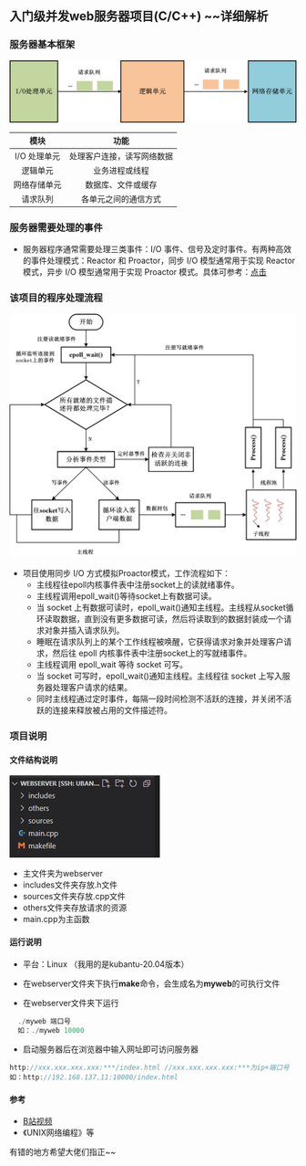 ## 入门级并发web服务器项目(C/C++)  ~~详细解析

### 服务器基本框架

![](https://github.com/XMULLT/IMG/raw/master/thread_img/服务器基本框架.jpg)

|     模块     |            功能            |
| :----------: | :------------------------: |
| I/O 处理单元 | 处理客户连接，读写网络数据 |
|   逻辑单元   |       业务进程或线程       |
| 网络存储单元 |     数据库、文件或缓存     |
|   请求队列   |    各单元之间的通信方式    |

### 服务器需要处理的事件

- 服务器程序通常需要处理三类事件：I/O 事件、信号及定时事件。有两种高效的事件处理模式：Reactor 和 Proactor，同步 I/O 模型通常用于实现 Reactor 模式，异步 I/O 模型通常用于实现 Proactor 模式。具体可参考：[点击](https://zhuanlan.zhihu.com/p/60189318)

### 该项目的程序处理流程

![](https://github.com/XMULLT/IMG/raw/master/thread_img/程序处理流程.jpg)

- 项目使用同步 I/O 方式模拟Proactor模式，工作流程如下： 
  - 主线程往epoll内核事件表中注册socket上的读就绪事件。
  - 主线程调用epoll_wait()等待socket上有数据可读。 
  - 当 socket 上有数据可读时，epoll_wait()通知主线程。主线程从socket循环读取数据，直到没有更多数据可读，然后将读取到的数据封装成一个请求对象并插入请求队列。 
  - 睡眠在请求队列上的某个工作线程被唤醒，它获得请求对象并处理客户请求，然后往 epoll 内核事件表中注册socket上的写就绪事件。 
  - 主线程调用 epoll_wait 等待 socket 可写。
  - 当 socket 可写时，epoll_wait()通知主线程。主线程往 socket 上写入服务器处理客户请求的结果。
  - 同时主线程通过定时事件，每隔一段时间检测不活跃的连接，并关闭不活跃的连接来释放被占用的文件描述符。

### 项目说明

#### 文件结构说明

![](https://github.com/XMULLT/IMG/raw/master/thread_img/文件夹结构图.jpg)

- 主文件夹为webserver
- includes文件夹存放.h文件
- sources文件夹存放.cpp文件
- others文件夹存放请求的资源
- main.cpp为主函数

#### 运行说明

- 平台：Linux （我用的是kubantu-20.04版本）

- 在webserver文件夹下执行**make**命令，会生成名为**myweb**的可执行文件

- 在webserver文件夹下运行

```c++
  ./myweb 端口号
  如：./myweb 10000
```

- 启动服务器后在浏览器中输入网址即可访问服务器

```c++
http://xxx.xxx.xxx.xxx:***/index.html //xxx.xxx.xxx.xxx:***为ip+端口号
如：http://192.168.137.11:10000/index.html
```

#### 参考

- [B站视频](https://www.bilibili.com/video/BV1iJ411S7UA?from=search&seid=16481824339543181936)
- 《UNIX网络编程》等

有错的地方希望大佬们指正~~
